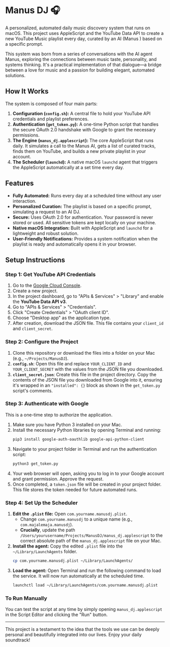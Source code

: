 # Manus DJ 🎧

A personalized, automated daily music discovery system that runs on macOS. This project uses AppleScript and the YouTube Data API to create a new YouTube Music playlist every day, curated by an AI (Manus ) based on a specific prompt.

This system was born from a series of conversations with the AI agent Manus, exploring the connections between music taste, personality, and systems thinking. It's a practical implementation of that dialogue—a bridge between a love for music and a passion for building elegant, automated solutions.

## How It Works

The system is composed of four main parts:

1.  **Configuration (`config.sh`):** A central file to hold your YouTube API credentials and playlist preferences.
2.  **Authentication (`get_token.py`):** A one-time Python script that handles the secure OAuth 2.0 handshake with Google to grant the necessary permissions.
3.  **The Engine (`manus_dj.applescript`):** The core AppleScript that runs daily. It simulates a call to the Manus AI, gets a list of curated tracks, finds them on YouTube, and builds a new private playlist in your account.
4.  **The Scheduler (`launchd`):** A native macOS `launchd` agent that triggers the AppleScript automatically at a set time every day.

## Features

-   **Fully Automated:** Runs every day at a scheduled time without any user interaction.
-   **Personalized Curation:** The playlist is based on a specific prompt, simulating a request to an AI DJ.
-   **Secure:** Uses OAuth 2.0 for authentication. Your password is never stored or used. All sensitive tokens are kept locally on your machine.
-   **Native macOS Integration:** Built with AppleScript and `launchd` for a lightweight and robust solution.
-   **User-Friendly Notifications:** Provides a system notification when the playlist is ready and automatically opens it in your browser.

## Setup Instructions

### Step 1: Get YouTube API Credentials

1.  Go to the [Google Cloud Console](https://console.cloud.google.com/ ).
2.  Create a new project.
3.  In the project dashboard, go to "APIs & Services" > "Library" and enable the **YouTube Data API v3**.
4.  Go to "APIs & Services" > "Credentials".
5.  Click "Create Credentials" > "OAuth client ID".
6.  Choose "Desktop app" as the application type.
7.  After creation, download the JSON file. This file contains your `client_id` and `client_secret`.

### Step 2: Configure the Project

1.  Clone this repository or download the files into a folder on your Mac (e.g., `~/Projects/ManusDJ`).
2.  **`config.sh`**: Open this file and replace `YOUR_CLIENT_ID` and `YOUR_CLIENT_SECRET` with the values from the JSON file you downloaded.
3.  **`client_secret.json`**: Create this file in the project directory. Copy the contents of the JSON file you downloaded from Google into it, ensuring it's wrapped in an `"installed": {}` block as shown in the `get_token.py` script's comments.

### Step 3: Authenticate with Google

This is a one-time step to authorize the application.

1.  Make sure you have Python 3 installed on your Mac.
2.  Install the necessary Python libraries by opening Terminal and running:
    ```bash
    pip3 install google-auth-oauthlib google-api-python-client
    ```
3.  Navigate to your project folder in Terminal and run the authentication script:
    ```bash
    python3 get_token.py
    ```
4.  Your web browser will open, asking you to log in to your Google account and grant permission. Approve the request.
5.  Once completed, a `token.json` file will be created in your project folder. This file stores the token needed for future automated runs.

### Step 4: Set Up the Scheduler

1.  **Edit the `.plist` file:** Open `com.yourname.manusdj.plist`.
    -   Change `com.yourname.manusdj` to a unique name (e.g., `com.majalemaja.manusdj`).
    -   **Crucially**, update the path `/Users/yourusername/Projects/ManusDJ/manus_dj.applescript` to the correct absolute path of the `manus_dj.applescript` file on your Mac.
2.  **Install the agent:** Copy the edited `.plist` file into the `~/Library/LaunchAgents` folder.
    ```bash
    cp com.yourname.manusdj.plist ~/Library/LaunchAgents/
    ```
3.  **Load the agent:** Open Terminal and run the following command to load the service. It will now run automatically at the scheduled time.
    ```bash
    launchctl load ~/Library/LaunchAgents/com.yourname.manusdj.plist
    ```

### To Run Manually

You can test the script at any time by simply opening `manus_dj.applescript` in the Script Editor and clicking the "Run" button.

---

This project is a testament to the idea that the tools we use can be deeply personal and beautifully integrated into our lives. Enjoy your daily soundtrack!
